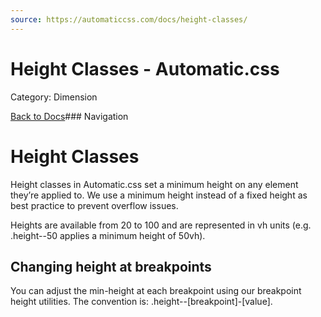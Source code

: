 ```yaml
---
source: https://automaticcss.com/docs/height-classes/
---
```


# Height Classes - Automatic.css

Category: Dimension

[Back to Docs](https://automaticcss.com/docs)### Navigation

# Height Classes

Height classes in Automatic.css set a minimum height on any element they’re applied to. We use a minimum height instead of a fixed height as best practice to prevent overflow issues.

Heights are available from 20 to 100 and are represented in vh units (e.g. .height--50 applies a minimum height of 50vh).

## Changing height at breakpoints

You can adjust the min-height at each breakpoint using our breakpoint height utilities. The convention is: .height--[breakpoint]-[value].

